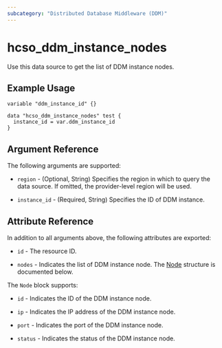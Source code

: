 ```yaml
---
subcategory: "Distributed Database Middleware (DDM)"
---
```


# hcso_ddm_instance_nodes

Use this data source to get the list of DDM instance nodes.

## Example Usage

```hcl
variable "ddm_instance_id" {}

data "hcso_ddm_instance_nodes" test {
  instance_id = var.ddm_instance_id
}
```

## Argument Reference

The following arguments are supported:

* `region` - (Optional, String) Specifies the region in which to query the data source.
  If omitted, the provider-level region will be used.

* `instance_id` - (Required, String) Specifies the ID of DDM instance.

## Attribute Reference

In addition to all arguments above, the following attributes are exported:

* `id` - The resource ID.

* `nodes` - Indicates the list of DDM instance node.
  The [Node](#DdmInstanceNodes_Node) structure is documented below.

<a name="DdmInstanceNodes_Node"></a>
The `Node` block supports:

* `id` - Indicates the ID of the DDM instance node.

* `ip` - Indicates the IP address of the DDM instance node.

* `port` - Indicates the port of the DDM instance node.

* `status` - Indicates the status of the DDM instance node.
